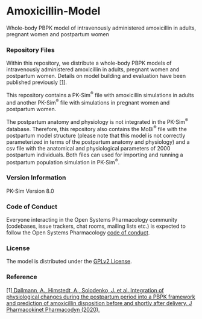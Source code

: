 # Amoxicillin-Model
Whole-body PBPK model of intravenously administered amoxicillin in adults, pregnant women and postpartum women

### Repository Files

Within this repository, we distribute a whole-body PBPK models of intravenously administered amoxicillin in adults, pregnant women and postpartum women. Details on model building and evaluation have been published previously [[1](#References)].

This repository contains a PK-Sim<sup>®</sup> file with amoxicillin simulations in adults and another PK-Sim<sup>®</sup> file with simulations in pregnant women and postpartum women. 

The postpartum anatomy and physiology is not integrated in the PK-Sim<sup>®</sup> database. Therefore, this repository also contains the MoBi<sup>®</sup> file with the postpartum model structure (please note that this model is not correctly parameterized in terms of the postpartum anatomy and physiology) and a csv file with the anatomical and physiological parameters of 2000 postpartum individuals. Both files can used for importing and running a postpartum population simulation in PK-Sim<sup>®</sup>.

### Version Information

PK-Sim Version 8.0

### Code of Conduct

Everyone interacting in the Open Systems Pharmacology community (codebases, issue trackers, chat rooms, mailing lists etc.) is expected to follow the Open Systems Pharmacology [code of conduct](https://github.com/Open-Systems-Pharmacology/Suite/blob/master/CODE_OF_CONDUCT.md#contributor-covenant-code-of-conduct).

### License

The model is distributed under the [GPLv2 License](https://github.com/Open-Systems-Pharmacology/Suite/blob/develop/LICENSE).

### Reference

[1][ Dallmann, A., Himstedt, A., Solodenko, J. et al. Integration of physiological changes during the postpartum period into a PBPK framework and prediction of amoxicillin disposition before and shortly after delivery. J Pharmacokinet Pharmacodyn (2020).](https://doi.org/10.1007/s10928-020-09706-z)